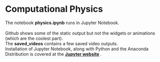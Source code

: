 # Computational Physics
The notebook **physics.ipynb** runs in Jupyter Notebook.<br><br>
Github shows some of the static output but not the widgets or animations (which are the coolest part).<br>The **saved_videos** contains a few saved video outputs.<br> Installation of Jupyter Notebook, along with Python and the Anaconda Distribution is covered at the __[Jupyter website](https://jupyter.readthedocs.io/en/latest/install.html#installing-jupyter-using-anaconda-and-conda)__ .
